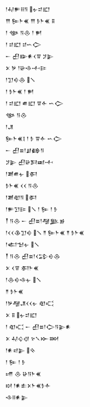 <div class='block'>
<div class='line'>𒁹𒄷𒊓𒍝𒀀 𒉡𒄑𒊬</div>
<div class='line'>𒐈 𒌉𒈨𒌍 𒐈 𒊩𒈨𒌍 𒐉</div>
<div class='line'>𒁹 𒀲 𒀀𒊮 𒁹 𒂍</div>
<div class='line'>𒁹 𒄑𒊬 𒄑𒌀𒀖</div>
<div class='line'>𒀸 𒌷𒅔𒀭𒌋𒐊 𒋡𒉌</div>
<div class='line'>𒉽 𒃻 𒁹𒄩𒈾𒋾𒄿</div>
<div class='line'>𒁹𒋛𒀪𒁲 𒑳</div>
<div class='line'>𒁹 𒊩𒈨𒌍 𒁹 𒂍</div>
<div class='line'>𒁹 𒄑𒊬 𒌑𒊬 𒐊𒅆 𒌀𒀖</div>
<div class='line'>𒀲 𒀀𒊮</div>
<div class='line'>𒁹𒂗</div>
<div class='line'>𒌉𒈨𒌍𒋙 𒁹 𒊩 𒐊𒅆 𒌀𒀖</div>
<div class='line'>𒀸 𒌷𒊺𒁹𒋗𒂵𒀀</div>
<div class='line'>𒋡𒉌 𒌷𒄩𒁕𒀜𒋾</div>
<div class='line'>𒁹𒋢𒌑𒉡 𒀳</div>
<div class='line'>𒊩𒈨𒌍 𒌋𒌋 𒀀𒊮</div>
<div class='line'>𒁹𒋢𒊏𒀀 𒀳</div>
<div class='line'>𒁹𒊓𒋛𒄿 𒑳 𒁹 𒌉 𒁹 𒊩</div>
<div class='line'>𒐕 𒀀𒊮 𒀸 𒌷𒊺𒁹𒆷𒆥𒂊</div>
<div class='line'>𒁹𒌋𒌋𒆠𒋛𒀪 𒑳 𒈫 𒌉𒈨𒌍 𒈫 𒊩𒈨𒌍</div>
<div class='line'>𒁹𒅗𒈠𒉡 𒑳</div>
<div class='line'>𒐕 𒀀𒊮 𒌷𒊺𒁹𒌋𒁉𒀪𒁲</div>
<div class='line'>𒉽 𒌋𒐊 𒀳𒈨𒌍</div>
<div class='line'>𒁹𒁲𒀪𒈾𒉡 𒑳</div>
<div class='line'>𒈫 𒊩𒈨𒌍</div>
<div class='line'>𒁹𒃻𒆷𒂗𒌋𒌋𒉡 𒊏𒄣</div>
<div class='line'>𒉽 𒐉 𒉡𒄑𒊬</div>
<div class='line'>𒁹 𒊏𒄣 𒀸 𒌷𒊺𒁹𒀖𒀀𒉌𒀭</div>
<div class='line'>𒉽 𒄷𒌒𒋼 𒆳𒃵𒁍𒇷</div>
<div class='line'>𒁹𒀭𒁀𒉌 𒍞</div>
<div class='line'>𒁹 𒌉 𒁹 𒊩</div>
<div class='line'>𒋬 𒊮 𒄩𒀀𒈨𒌍</div>
<div class='line'>𒊭 𒁹𒀭𒉺𒉽𒈨𒌍𒊩𒅆</div>
<div class='line'>𒈾𒍝𒀭𒉌</div>
</div>